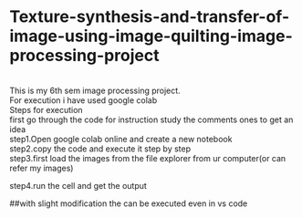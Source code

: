# Texture-synthesis-and-transfer-of-image-using-image-quilting-image-processing-project

<br> This is my 6th sem image processing project.
<br>
For execution i have used google colab<br>
<p2>Steps for execution<br><b2>
first go through the code for instruction study the comments ones to get an idea
<br>
step1.Open google colab online and create a new notebook<br>
step2.copy the code and execute it step by step<br>
step3.first load the images from the file explorer from ur computer(or can refer my images)<br>

step4.run the cell and get the output
<br>

##with slight modification the can be executed even in vs code
